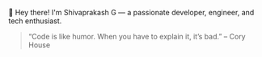 👋 Hey there! I'm Shivaprakash G — a passionate developer, engineer, and tech enthusiast.


> “Code is like humor. When you have to explain it, it’s bad.” – Cory House
